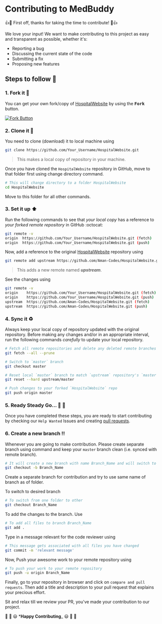 # Contributing to MedBuddy

:+1::tada: First off, thanks for taking the time to contribute! :tada::+1:

We love your input! We want to make contributing to this project as easy and transparent as possible, whether it's:

- Reporting a bug
- Discussing the current state of the code
- Submitting a fix
- Proposing new features

## Steps to follow :scroll:

### 1. Fork it :fork_and_knife:

You can get your own fork/copy of [HospitalWebsite](https://github.com/Aman-Codes/HospitalWebsite) by using the <kbd><b>Fork</b></kbd></a> button.

[![Fork Button](https://help.github.com/assets/images/help/repository/fork_button.jpg)](https://github.com/Aman-Codes/HospitalWebsite)

### 2. Clone it :busts_in_silhouette:

You need to clone (download) it to local machine using

```sh
git clone https://github.com/Your_Username/HospitalWebsite.git
```

> This makes a local copy of repository in your machine.

Once you have cloned the `HospitalWebsite` repository in GitHub, move to that folder first using change directory command.

```sh
# This will change directory to a folder HospitalWebsite
cd HospitalWebsite
```

Move to this folder for all other commands.

### 3. Set it up :arrow_up:

Run the following commands to see that _your local copy_ has a reference to _your forked remote repository_ in GitHub :octocat:

```sh
git remote -v
origin  https://github.com/Your_Username/HospitalWebsite.git (fetch)
origin  https://github.com/Your_Username/HospitalWebsite.git (push)
```

Now, add a reference to the original [HospitalWebsite](https://github.com/Aman-Codes/HospitalWebsite) repository using

```sh
git remote add upstream https://github.com/Aman-Codes/HospitalWebsite.git
```

> This adds a new remote named **_upstream_**.

See the changes using

```sh
git remote -v
origin    https://github.com/Your_Username/HospitalWebsite.git (fetch)
origin    https://github.com/Your_Username/HospitalWebsite.git (push)
upstream  https://github.com/Aman-Codes/HospitalWebsite.git (fetch)
upstream  https://github.com/Aman-Codes/HospitalWebsite.git (push)
```

### 4. Sync it :recycle:

Always keep your local copy of repository updated with the original repository.
Before making any changes and/or in an appropriate interval, run the following commands _carefully_ to update your local repository.

```sh
# Fetch all remote repositories and delete any deleted remote branches
git fetch --all --prune

# Switch to `master` branch
git checkout master

# Reset local `master` branch to match `upstream` repository's `master` branch
git reset --hard upstream/master

# Push changes to your forked `HospitalWebsite` repo
git push origin master
```

### 5. Ready Steady Go... :turtle: :rabbit2:

Once you have completed these steps, you are ready to start contributing by checking our `Help Wanted` Issues and creating [pull requests](https://github.com/Aman-Codes/HospitalWebsite/pulls).

### 6. Create a new branch :bangbang:

Whenever you are going to make contribution. Please create separate branch using command and keep your `master` branch clean (i.e. synced with remote branch).

```sh
# It will create a new branch with name Branch_Name and will switch to that branch.
git checkout -b Branch_Name
```

Create a separate branch for contribution and try to use same name of branch as of folder.

To switch to desired branch

```sh
# To switch from one folder to other
git checkout Branch_Name
```

To add the changes to the branch. Use

```sh
# To add all files to branch Branch_Name
git add .
```

Type in a message relevant for the code reviewer using

```sh
# This message gets associated with all files you have changed
git commit -m 'relevant message'
```

Now, Push your awesome work to your remote repository using

```sh
# To push your work to your remote repository
git push -u origin Branch_Name
```

Finally, go to your repository in browser and click on `compare and pull requests`.
Then add a title and description to your pull request that explains your precious effort.

Sit and relax till we review your PR, you've made your contribution to our project.

:tada: :confetti_ball: :smiley: ***Happy Contributing**\_ :smiley: :confetti_ball: :tada:
